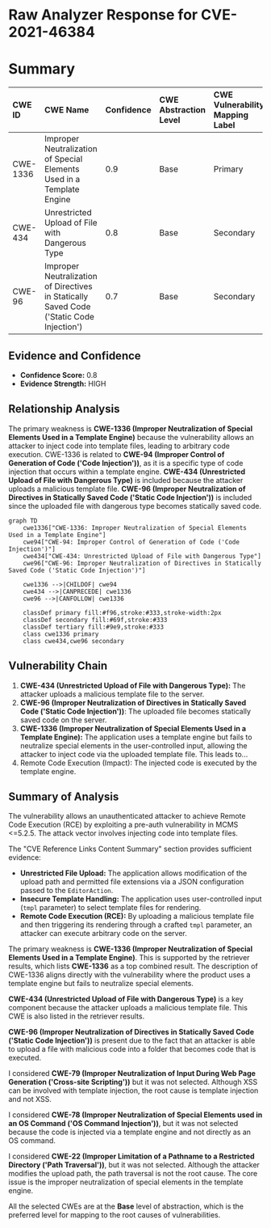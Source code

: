 # Raw Analyzer Response for CVE-2021-46384

# Summary
| CWE ID  | CWE Name                                                                                             | Confidence | CWE Abstraction Level | CWE Vulnerability Mapping Label | CWE-Vulnerability Mapping Notes |
| :-------- | :----------------------------------------------------------------------------------------------------- | :--------- | :---------------------- | :------------------------------ | :-------------------------------- |
| CWE-1336  | Improper Neutralization of Special Elements Used in a Template Engine                                | 0.9        | Base                    | Primary                         | Allowed                           |
| CWE-434   | Unrestricted Upload of File with Dangerous Type                                                      | 0.8        | Base                    | Secondary                       | Allowed                           |
| CWE-96    | Improper Neutralization of Directives in Statically Saved Code ('Static Code Injection')             | 0.7        | Base                    | Secondary                       | Allowed                           |

## Evidence and Confidence

*   **Confidence Score:** 0.8
*   **Evidence Strength:** HIGH

## Relationship Analysis
The primary weakness is **CWE-1336 (Improper Neutralization of Special Elements Used in a Template Engine)** because the vulnerability allows an attacker to inject code into template files, leading to arbitrary code execution.
CWE-1336 is related to **CWE-94 (Improper Control of Generation of Code ('Code Injection'))**, as it is a specific type of code injection that occurs within a template engine.
**CWE-434 (Unrestricted Upload of File with Dangerous Type)** is included because the attacker uploads a malicious template file.
**CWE-96 (Improper Neutralization of Directives in Statically Saved Code ('Static Code Injection'))** is included since the uploaded file with dangerous type becomes statically saved code.

```mermaid
graph TD
    cwe1336["CWE-1336: Improper Neutralization of Special Elements Used in a Template Engine"]
    cwe94["CWE-94: Improper Control of Generation of Code ('Code Injection')"]
    cwe434["CWE-434: Unrestricted Upload of File with Dangerous Type"]
    cwe96["CWE-96: Improper Neutralization of Directives in Statically Saved Code ('Static Code Injection')"]

    cwe1336 -->|CHILDOF| cwe94
    cwe434 -->|CANPRECEDE| cwe1336
    cwe96 -->|CANFOLLOW| cwe1336
    
    classDef primary fill:#f96,stroke:#333,stroke-width:2px
    classDef secondary fill:#69f,stroke:#333
    classDef tertiary fill:#9e9,stroke:#333
    class cwe1336 primary
    class cwe434,cwe96 secondary
```

## Vulnerability Chain
1.  **CWE-434 (Unrestricted Upload of File with Dangerous Type):** The attacker uploads a malicious template file to the server.
2.  **CWE-96 (Improper Neutralization of Directives in Statically Saved Code ('Static Code Injection'))**: The uploaded file becomes statically saved code on the server.
3.  **CWE-1336 (Improper Neutralization of Special Elements Used in a Template Engine):** The application uses a template engine but fails to neutralize special elements in the user-controlled input, allowing the attacker to inject code via the uploaded template file. This leads to...
4.  Remote Code Execution (Impact): The injected code is executed by the template engine.

## Summary of Analysis
The vulnerability allows an unauthenticated attacker to achieve Remote Code Execution (RCE) by exploiting a pre-auth vulnerability in MCMS <=5.2.5. The attack vector involves injecting code into template files.

The "CVE Reference Links Content Summary" section provides sufficient evidence:
*   **Unrestricted File Upload:** The application allows modification of the upload path and permitted file extensions via a JSON configuration passed to the `EditorAction`.
*   **Insecure Template Handling:** The application uses user-controlled input (`tmpl` parameter) to select template files for rendering.
*   **Remote Code Execution (RCE):** By uploading a malicious template file and then triggering its rendering through a crafted `tmpl` parameter, an attacker can execute arbitrary code on the server.

The primary weakness is **CWE-1336 (Improper Neutralization of Special Elements Used in a Template Engine)**. This is supported by the retriever results, which lists **CWE-1336** as a top combined result. The description of CWE-1336 aligns directly with the vulnerability where the product uses a template engine but fails to neutralize special elements.

**CWE-434 (Unrestricted Upload of File with Dangerous Type)** is a key component because the attacker uploads a malicious template file. This CWE is also listed in the retriever results.

**CWE-96 (Improper Neutralization of Directives in Statically Saved Code ('Static Code Injection'))** is present due to the fact that an attacker is able to upload a file with malicious code into a folder that becomes code that is executed.

I considered **CWE-79 (Improper Neutralization of Input During Web Page Generation ('Cross-site Scripting'))** but it was not selected. Although XSS can be involved with template injection, the root cause is template injection and not XSS.

I considered **CWE-78 (Improper Neutralization of Special Elements used in an OS Command ('OS Command Injection'))**, but it was not selected because the code is injected via a template engine and not directly as an OS command.

I considered **CWE-22 (Improper Limitation of a Pathname to a Restricted Directory ('Path Traversal'))**, but it was not selected. Although the attacker modifies the upload path, the path traversal is not the root cause. The core issue is the improper neutralization of special elements in the template engine.

All the selected CWEs are at the **Base** level of abstraction, which is the preferred level for mapping to the root causes of vulnerabilities.